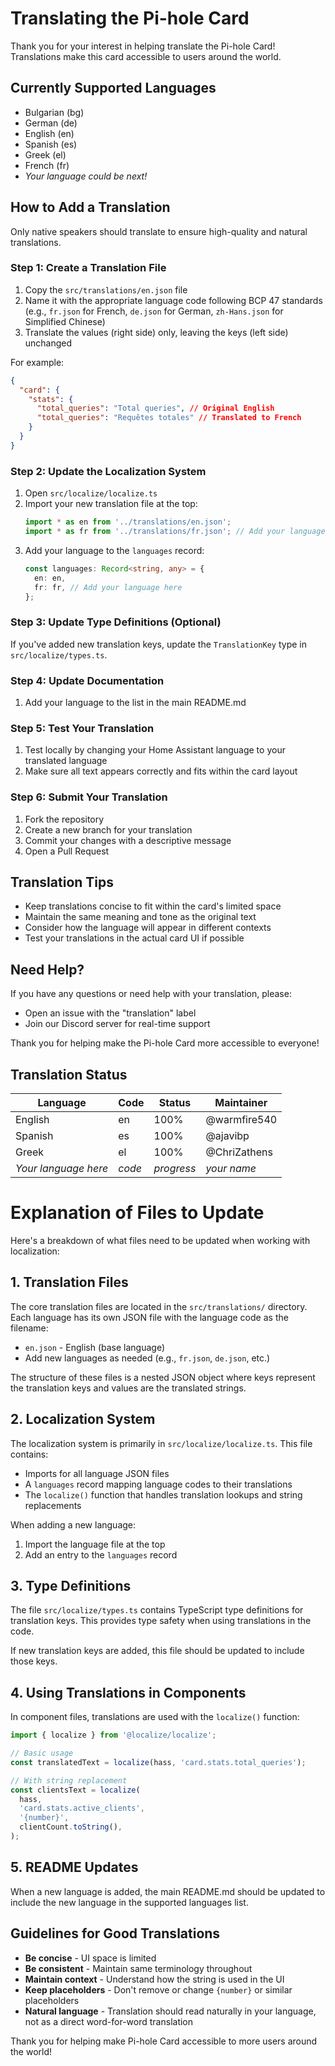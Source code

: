 # Translating the Pi-hole Card

Thank you for your interest in helping translate the Pi-hole Card! Translations make this card accessible to users around the world.

## Currently Supported Languages

- Bulgarian (bg)
- German (de)
- English (en)
- Spanish (es)
- Greek (el)
- French (fr)
- _Your language could be next!_

## How to Add a Translation

Only native speakers should translate to ensure high-quality and natural translations.

### Step 1: Create a Translation File

1. Copy the `src/translations/en.json` file
2. Name it with the appropriate language code following BCP 47 standards (e.g., `fr.json` for French, `de.json` for German, `zh-Hans.json` for Simplified Chinese)
3. Translate the values (right side) only, leaving the keys (left side) unchanged

For example:

```json
{
  "card": {
    "stats": {
      "total_queries": "Total queries", // Original English
      "total_queries": "Requêtes totales" // Translated to French
    }
  }
}
```

### Step 2: Update the Localization System

1. Open `src/localize/localize.ts`
2. Import your new translation file at the top:
   ```typescript
   import * as en from '../translations/en.json';
   import * as fr from '../translations/fr.json'; // Add your language here
   ```
3. Add your language to the `languages` record:
   ```typescript
   const languages: Record<string, any> = {
     en: en,
     fr: fr, // Add your language here
   };
   ```

### Step 3: Update Type Definitions (Optional)

If you've added new translation keys, update the `TranslationKey` type in `src/localize/types.ts`.

### Step 4: Update Documentation

1. Add your language to the list in the main README.md

### Step 5: Test Your Translation

1. Test locally by changing your Home Assistant language to your translated language
2. Make sure all text appears correctly and fits within the card layout

### Step 6: Submit Your Translation

1. Fork the repository
2. Create a new branch for your translation
3. Commit your changes with a descriptive message
4. Open a Pull Request

## Translation Tips

- Keep translations concise to fit within the card's limited space
- Maintain the same meaning and tone as the original text
- Consider how the language will appear in different contexts
- Test your translations in the actual card UI if possible

## Need Help?

If you have any questions or need help with your translation, please:

- Open an issue with the "translation" label
- Join our Discord server for real-time support

Thank you for helping make the Pi-hole Card more accessible to everyone!

## Translation Status

| Language             | Code   | Status     | Maintainer   |
| -------------------- | ------ | ---------- | ------------ |
| English              | en     | 100%       | @warmfire540 |
| Spanish              | es     | 100%       | @ajavibp     |
| Greek                | el     | 100%       | @ChriZathens |
| _Your language here_ | _code_ | _progress_ | _your name_  |

# Explanation of Files to Update

Here's a breakdown of what files need to be updated when working with localization:

## 1. Translation Files

The core translation files are located in the `src/translations/` directory. Each language has its own JSON file with the language code as the filename:

- `en.json` - English (base language)
- Add new languages as needed (e.g., `fr.json`, `de.json`, etc.)

The structure of these files is a nested JSON object where keys represent the translation keys and values are the translated strings.

## 2. Localization System

The localization system is primarily in `src/localize/localize.ts`. This file contains:

- Imports for all language JSON files
- A `languages` record mapping language codes to their translations
- The `localize()` function that handles translation lookups and string replacements

When adding a new language:

1. Import the language file at the top
2. Add an entry to the `languages` record

## 3. Type Definitions

The file `src/localize/types.ts` contains TypeScript type definitions for translation keys. This provides type safety when using translations in the code.

If new translation keys are added, this file should be updated to include those keys.

## 4. Using Translations in Components

In component files, translations are used with the `localize()` function:

```typescript
import { localize } from '@localize/localize';

// Basic usage
const translatedText = localize(hass, 'card.stats.total_queries');

// With string replacement
const clientsText = localize(
  hass,
  'card.stats.active_clients',
  '{number}',
  clientCount.toString(),
);
```

## 5. README Updates

When a new language is added, the main README.md should be updated to include the new language in the supported languages list.

## Guidelines for Good Translations

- **Be concise** - UI space is limited
- **Be consistent** - Maintain same terminology throughout
- **Maintain context** - Understand how the string is used in the UI
- **Keep placeholders** - Don't remove or change `{number}` or similar placeholders
- **Natural language** - Translation should read naturally in your language, not as a direct word-for-word translation

Thank you for helping make Pi-hole Card accessible to more users around the world!
